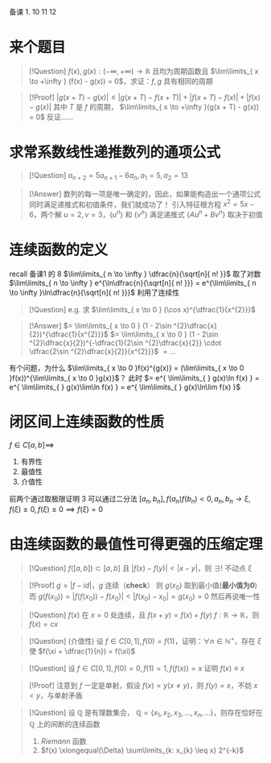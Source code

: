 备课 1. 10 11 12
# 来个题目

> [!Question]
> $f(x), g(x): (-\infty, +\infty) \to \mathbb{R}$ 且均为周期函数且 $\lim\limits_{ x \to +\infty } (f(x) - g(x)) = 0$，求证：$f, g$ 具有相同的周期

> [!Proof]
> $|g(x + T) - g(x)| \leq |g(x + T) - f(x + T)| + |f(x + T) - f(x)| + |f(x) - g(x)|$ 其中 $T$ 是 $f$ 的周期， $\lim\limits_{ x \to +\infty }(g(x + T) - g(x)) = 0$
> 反证……

# 求常系数线性递推数列的通项公式

> [!Question]
> $a_{n + 2} = 5a_{n + 1} - 6a_{n}, a_{1} = 5, a_{2} = 13$

> [!Answer]
> 数列的每一项是唯一确定的，因此，如果能构造出一个通项公式同时满足递推式和初值条件，我们就成功了！
> 引入特征根方程 $x^{2} = 5x - 6$，两个解 $u = 2, v = 3$，$\{u^{n}\}$ 和 $\{v^{n}\}$ 满足递推式
> $\{Au^{n} + Bv^{n}\}$ 取决于初值

# 连续函数的定义

recall 备课1 的 8 $\lim\limits_{ n \to \infty } \dfrac{n}{\sqrt[n]{ n! }}$ 取了对数 $\lim\limits_{ n \to \infty } e^{\ln\dfrac{n}{\sqrt[n]{ n! }}} = e^{\lim\limits_{ n \to \infty }\ln\dfrac{n}{\sqrt[n]{ n! }}}$ 利用了连续性

> [!Question] e.g.
> 求 $\lim\limits_{ x \to 0 } (\cos x)^{\dfrac{1}{x^{2}}}$

> [!Answer]
> $= \lim\limits_{ x \to 0 } (1 - 2\sin ^{2}\dfrac{x}{2})^{\dfrac{1}{x^{2}}}$
> $= \lim\limits_{ x \to 0 } (1 - 2\sin ^{2}\dfrac{x}{2})^{-\dfrac{1}{2\sin ^{2}\dfrac{x}{2}} \cdot \dfrac{2\sin ^{2}\dfrac{x}{2}}{x^{2}}}$
> $= \dots$

有个问题，为什么 $\lim\limits_{ x \to 0 }f(x)^{g(x)} = (\lim\limits_{ x \to 0 }f(x))^{\lim\limits_{ x \to 0 }g(x)}$？
此时 $= e^{ \lim\limits_{ } g(x)\ln f(x) } = e^{ \lim\limits_{ } g(x)\lim\ln f(x) } = e^{ \lim\limits_{ } g(x)\ln\lim f(x) }$

# 闭区间上连续函数的性质
$f \in C[a, b] \implies$
1. 有界性
2. 最值性
3. 介值性

前两个通过取极限证明
3 可以通过二分法 $[a_{n}, b_{n}], f(a_{n})f(b_{n}) < 0, a_{n}, b_{n}\to \xi, f(\xi) \geq 0, f(\xi) \leq 0 \implies f(\xi) = 0$

# 由连续函数的最值性可得更强的压缩定理

> [!Question]
> $f([a, b]) \subset [a, b]$ 且 $|f(x) - f(y)| < |x - y|$，则 $\exists!$ 不动点 $\xi$

> [!Proof]
> $g = |f - id|$，$g$ 连续（**check**）
> 则 $g(x_{0})$ 取到最小值(**最小值为0**)
> 而 $g(f(x_{0})) = |f(f(x_{0})) - f(x_{0})| < |f(x_{0}) - x_{0}| = g(x_{0}) = 0$
> 然后再说唯一性

> [!Question]
> $f(x)$ 在 $x = 0$ 处连续，且 $f(x + y) = f(x) + f(y)$
> $f: \mathbb{R} \to \mathbb{R}$，则 $f(x) = cx$

> [!Question]
> (介值性) 设 $f \in C[0, 1], f(0) = f(1)$，证明：$\forall n \in \mathbb{N}^{+}$，存在 $\xi$ 使 $f(\xi + \dfrac{1}{n}) = f(\xi)$

> [!Question]
> 设 $f \in C[0, 1], f(0) = 0, f(1) = 1, f(f(x)) = x$
> 证明 $f(x) \equiv x$

> [!Proof]
> 注意到 $f$ 一定是单射，假设 $f(x) = y(x \neq y)$，则 $f(y) = x$，不妨 $x < y$，与单射矛盾

> [!Question]
> 设 $\mathbb{Q}$ 是有理数集合， $\mathbb{Q} = \{x_{1}, x_{2}, x_{3}, \dots, x_{n}, \dots \}$，则存在恰好在 $\mathbb{Q}$ 上的间断的连续函数
> 1. $Riemann$ 函数
> 2. $f(x) \xlongequal{\Delta} \sum\limits_{k: x_{k} \leq x} 2^{-k}$

